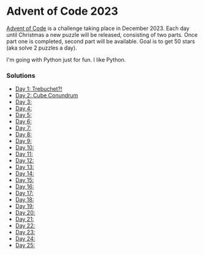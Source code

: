 # Advent of Code 2023

[Advent of Code](https://adventofcode.com/2023) is a challenge taking place in December 2023. Each day until Christmas a new puzzle will be released, consisting of two parts. Once part one is completed, second part will be available. Goal is to get 50 stars (aka solve 2 puzzles a day).

I'm going with Python just for fun. I like Python.

### Solutions
- [Day 1: Trebuchet?!](./day01/)
- [Day 2: Cube Conundrum](./day02/)
- [Day 3:]()
- [Day 4:]()
- [Day 5:]()
- [Day 6:]()
- [Day 7:]()
- [Day 8:]()
- [Day 9:]()
- [Day 10:]()
- [Day 11:]()
- [Day 12:]()
- [Day 13:]()
- [Day 14:]()
- [Day 15:]()
- [Day 16:]()
- [Day 17:]()
- [Day 18:]()
- [Day 19:]()
- [Day 20:]()
- [Day 21:]()
- [Day 22:]()
- [Day 23:]()
- [Day 24:]()
- [Day 25:]()
  